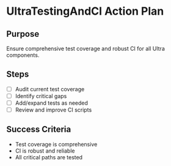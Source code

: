 # UltraTestingAndCI Action Plan

## Purpose

Ensure comprehensive test coverage and robust CI for all Ultra components.

## Steps

- [ ] Audit current test coverage
- [ ] Identify critical gaps
- [ ] Add/expand tests as needed
- [ ] Review and improve CI scripts

## Success Criteria

- Test coverage is comprehensive
- CI is robust and reliable
- All critical paths are tested
